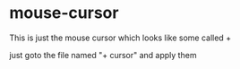 # mouse-cursor
This is just the mouse cursor which looks like some called +


just goto the file named "+ cursor" and apply them

